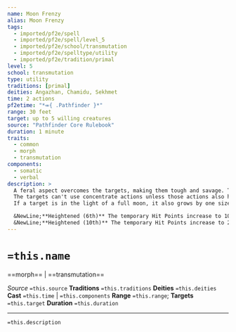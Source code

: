```yaml
---
name: Moon Frenzy
alias: Moon Frenzy
tags:
  - imported/pf2e/spell
  - imported/pf2e/spell/level_5
  - imported/pf2e/school/transmutation
  - imported/pf2e/spelltype/utility
  - imported/pf2e/tradition/primal
level: 5
school: transmutation
type: utility
traditions: [primal]
deities: Angazhan, Chamidu, Sekhmet
time: 2 actions
pf2etime: "*⬺{ .Pathfinder }*"
range: 30 feet
target: up to 5 willing creatures
source: "Pathfinder Core Rulebook"
duration: 1 minute
traits:
  - common
  - morph
  - transmutation
components:
  - somatic
  - verbal
description: >
  A feral aspect overcomes the targets, making them tough and savage. Targets gain 5 temporary Hit Points, a +10-foot status bonus to their Speeds, and weakness 5 to silver. They also grow vicious fangs and claws, which are unarmed attacks. The fangs deal 2d8 piercing damage; the claws deal 2d6 slashing damage and have the agile and finesse traits. The targets use their highest weapon or unarmed attack proficiency with these attacks, and if they have weapon specialization or greater weapon specialization, they add this damage as well. On a critical hit with one of these unarmed attacks, the creature struck takes 1d4 persistent Bleed damage.
  The targets can't use concentrate actions unless those actions also have the rage trait, with the exception of Seek. A creature can attempt to end the spell's effect on itself by using a single action, which has the rage trait, to attempt a Will save against your spell DC; on a success, it ends the spell's effect on itself.
  If a target is in the light of a full moon, it also grows by one size if it were Medium or smaller. This increases the reach of a Medium or Tiny creature by 5 feet.

  &NewLine;**Heightened (6th)** The temporary Hit Points increase to 10, the silver weakness to 10, and the damage dealt by the attacks to three dice.
  &NewLine;**Heightened (10th)** The temporary Hit Points increase to 20, the silver weakness to 20, and the damage dealt by the attacks to four dice.
---
```

# `=this.name`
==morph== | ==transmutation==

*Source* `=this.source`
**Traditions** `=this.traditions`
**Deities** `=this.deities`
**Cast** `=this.time` | `=this.components`
**Range** `=this.range`; **Targets** `=this.target`
**Duration** `=this.duration`

***
`=this.description`